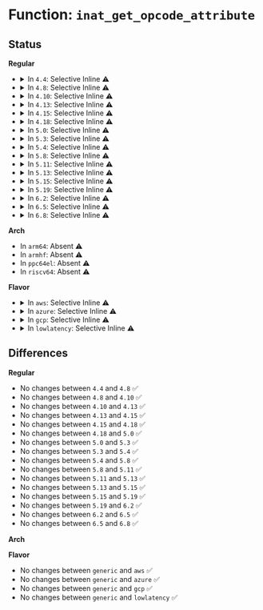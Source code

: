 # Function: <code>inat_get_opcode_attribute</code>

## Status
<b>Regular</b>
<ul>
<li>
<details>
<summary>In <code>4.4</code>: Selective Inline ⚠️</summary>

```c
insn_attr_t inat_get_opcode_attribute(insn_byte_t opcode);
```

**Collision:** Unique Global

**Inline:** Selective

**Transformation:** False

**Instances:**

```
In arch/x86/lib/inat.c (ffffffff813f6730)
Location: arch/x86/lib/inat.c:27
Inline: True
Inline callers:
  - arch/x86/lib/inat.c:inat_get_last_prefix_id
Direct callers:
  - arch/x86/kernel/kprobes/core.c:skip_prefixes
```
**Symbols:**

```
ffffffff813f6730-ffffffff813f6746: inat_get_opcode_attribute (STB_GLOBAL)
```
</details>
</li>
<li>
<details>
<summary>In <code>4.8</code>: Selective Inline ⚠️</summary>

```c
insn_attr_t inat_get_opcode_attribute(insn_byte_t opcode);
```

**Collision:** Unique Global

**Inline:** Selective

**Transformation:** False

**Instances:**

```
In arch/x86/lib/inat.c (ffffffff8143d325)
Location: arch/x86/lib/inat.c:27
Inline: True
Inline callers:
  - arch/x86/lib/inat.c:inat_get_last_prefix_id
Direct callers:
  - arch/x86/kernel/kprobes/core.c:skip_prefixes
```
**Symbols:**

```
ffffffff8143d300-ffffffff8143d316: inat_get_opcode_attribute (STB_GLOBAL)
```
</details>
</li>
<li>
<details>
<summary>In <code>4.10</code>: Selective Inline ⚠️</summary>

```c
insn_attr_t inat_get_opcode_attribute(insn_byte_t opcode);
```

**Collision:** Unique Global

**Inline:** Selective

**Transformation:** False

**Instances:**

```
In arch/x86/lib/inat.c (ffffffff8145a2a5)
Location: arch/x86/lib/inat.c:27
Inline: True
Inline callers:
  - arch/x86/lib/inat.c:inat_get_last_prefix_id
Direct callers:
  - arch/x86/kernel/kprobes/core.c:skip_prefixes
```
**Symbols:**

```
ffffffff8145a280-ffffffff8145a296: inat_get_opcode_attribute (STB_GLOBAL)
```
</details>
</li>
<li>
<details>
<summary>In <code>4.13</code>: Selective Inline ⚠️</summary>

```c
insn_attr_t inat_get_opcode_attribute(insn_byte_t opcode);
```

**Collision:** Unique Global

**Inline:** Selective

**Transformation:** False

**Instances:**

```
In arch/x86/lib/inat.c (ffffffff818fc065)
Location: arch/x86/lib/inat.c:27
Inline: True
Inline callers:
  - arch/x86/lib/inat.c:inat_get_last_prefix_id
Direct callers:
  - arch/x86/kernel/kprobes/core.c:skip_prefixes
```
**Symbols:**

```
ffffffff818fc040-ffffffff818fc056: inat_get_opcode_attribute (STB_GLOBAL)
```
</details>
</li>
<li>
<details>
<summary>In <code>4.15</code>: Selective Inline ⚠️</summary>

```c
insn_attr_t inat_get_opcode_attribute(insn_byte_t opcode);
```

**Collision:** Unique Global

**Inline:** Selective

**Transformation:** False

**Instances:**

```
In arch/x86/lib/inat.c (ffffffff81982ec5)
Location: arch/x86/lib/inat.c:27
Inline: True
Inline callers:
  - arch/x86/lib/inat.c:inat_get_last_prefix_id
Direct callers:
  - arch/x86/kernel/kprobes/core.c:skip_prefixes
  - arch/x86/kernel/uprobes.c:arch_uprobe_analyze_insn
  - arch/x86/lib/insn-eval.c:get_seg_base_limit
```
**Symbols:**

```
ffffffff81982ea0-ffffffff81982eb6: inat_get_opcode_attribute (STB_GLOBAL)
```
</details>
</li>
<li>
<details>
<summary>In <code>4.18</code>: Selective Inline ⚠️</summary>

```c
insn_attr_t inat_get_opcode_attribute(insn_byte_t opcode);
```

**Collision:** Unique Global

**Inline:** Selective

**Transformation:** False

**Instances:**

```
In arch/x86/lib/inat.c (ffffffff819df415)
Location: arch/x86/lib/inat.c:27
Inline: True
Inline callers:
  - arch/x86/lib/inat.c:inat_get_last_prefix_id
Direct callers:
  - arch/x86/kernel/kprobes/core.c:skip_prefixes
  - arch/x86/kernel/uprobes.c:arch_uprobe_analyze_insn
  - arch/x86/lib/insn-eval.c:get_seg_base_limit
```
**Symbols:**

```
ffffffff819df3f0-ffffffff819df406: inat_get_opcode_attribute (STB_GLOBAL)
```
</details>
</li>
<li>
<details>
<summary>In <code>5.0</code>: Selective Inline ⚠️</summary>

```c
insn_attr_t inat_get_opcode_attribute(insn_byte_t opcode);
```

**Collision:** Unique Global

**Inline:** Selective

**Transformation:** False

**Instances:**

```
In arch/x86/lib/inat.c (ffffffff81a1a345)
Location: arch/x86/lib/inat.c:27
Inline: True
Inline callers:
  - arch/x86/lib/inat.c:inat_get_last_prefix_id
Direct callers:
  - arch/x86/kernel/kprobes/core.c:skip_prefixes
  - arch/x86/kernel/uprobes.c:arch_uprobe_analyze_insn
  - arch/x86/lib/insn-eval.c:get_seg_base_limit
```
**Symbols:**

```
ffffffff81a1a320-ffffffff81a1a336: inat_get_opcode_attribute (STB_GLOBAL)
```
</details>
</li>
<li>
<details>
<summary>In <code>5.3</code>: Selective Inline ⚠️</summary>

```c
insn_attr_t inat_get_opcode_attribute(insn_byte_t opcode);
```

**Collision:** Unique Global

**Inline:** Selective

**Transformation:** False

**Instances:**

```
In arch/x86/lib/inat.c (ffffffff81a8a025)
Location: arch/x86/lib/inat.c:13
Inline: True
Inline callers:
  - arch/x86/lib/inat.c:inat_get_last_prefix_id
Direct callers:
  - arch/x86/kernel/kprobes/core.c:skip_prefixes
  - arch/x86/kernel/uprobes.c:arch_uprobe_analyze_insn
  - arch/x86/lib/insn-eval.c:get_seg_base_limit
```
**Symbols:**

```
ffffffff81a8a000-ffffffff81a8a016: inat_get_opcode_attribute (STB_GLOBAL)
```
</details>
</li>
<li>
<details>
<summary>In <code>5.4</code>: Selective Inline ⚠️</summary>

```c
insn_attr_t inat_get_opcode_attribute(insn_byte_t opcode);
```

**Collision:** Unique Global

**Inline:** Selective

**Transformation:** False

**Instances:**

```
In arch/x86/lib/inat.c (ffffffff81ac12e5)
Location: arch/x86/lib/inat.c:13
Inline: True
Inline callers:
  - arch/x86/lib/inat.c:inat_get_last_prefix_id
Direct callers:
  - arch/x86/kernel/kprobes/core.c:skip_prefixes
  - arch/x86/kernel/uprobes.c:arch_uprobe_analyze_insn
  - arch/x86/lib/insn-eval.c:get_seg_base_limit
```
**Symbols:**

```
ffffffff81ac12c0-ffffffff81ac12d6: inat_get_opcode_attribute (STB_GLOBAL)
```
</details>
</li>
<li>
<details>
<summary>In <code>5.8</code>: Selective Inline ⚠️</summary>

```c
insn_attr_t inat_get_opcode_attribute(insn_byte_t opcode);
```

**Collision:** Unique Global

**Inline:** Selective

**Transformation:** False

**Instances:**

```
In arch/x86/lib/inat.c (ffffffff815fd745)
Location: arch/x86/lib/inat.c:13
Inline: True
Inline callers:
  - arch/x86/lib/inat.c:inat_get_last_prefix_id
Direct callers:
  - arch/x86/kernel/kprobes/core.c:resume_execution
  - arch/x86/kernel/kprobes/core.c:arch_copy_kprobe
  - arch/x86/kernel/kprobes/core.c:arch_copy_kprobe
  - arch/x86/kernel/uprobes.c:uprobe_init_insn
  - arch/x86/lib/insn-eval.c:get_seg_base_limit
```
**Symbols:**

```
ffffffff815fd720-ffffffff815fd736: inat_get_opcode_attribute (STB_GLOBAL)
```
</details>
</li>
<li>
<details>
<summary>In <code>5.11</code>: Selective Inline ⚠️</summary>

```c
insn_attr_t inat_get_opcode_attribute(insn_byte_t opcode);
```

**Collision:** Unique Global

**Inline:** Selective

**Transformation:** False

**Instances:**

```
In arch/x86/lib/inat.c (ffffffff816224b5)
Location: arch/x86/lib/inat.c:13
Inline: True
Inline callers:
  - arch/x86/lib/inat.c:inat_get_last_prefix_id
Direct callers:
  - arch/x86/kernel/kprobes/core.c:resume_execution
  - arch/x86/kernel/kprobes/core.c:arch_copy_kprobe
  - arch/x86/kernel/kprobes/core.c:arch_copy_kprobe
  - arch/x86/kernel/uprobes.c:uprobe_init_insn
  - arch/x86/lib/insn-eval.c:get_seg_reg_override_idx
```
**Symbols:**

```
ffffffff81622490-ffffffff816224a6: inat_get_opcode_attribute (STB_GLOBAL)
```
</details>
</li>
<li>
<details>
<summary>In <code>5.13</code>: Selective Inline ⚠️</summary>

```c
insn_attr_t inat_get_opcode_attribute(insn_byte_t opcode);
```

**Collision:** Unique Global

**Inline:** Selective

**Transformation:** False

**Instances:**

```
In arch/x86/lib/inat.c (ffffffff81605d95)
Location: arch/x86/lib/inat.c:13
Inline: True
Inline callers:
  - arch/x86/lib/inat.c:inat_get_last_prefix_id
Direct callers:
  - arch/x86/kernel/uprobes.c:arch_uprobe_analyze_insn
  - arch/x86/lib/insn-eval.c:get_seg_base_limit
```
**Symbols:**

```
ffffffff81605d70-ffffffff81605d86: inat_get_opcode_attribute (STB_GLOBAL)
```
</details>
</li>
<li>
<details>
<summary>In <code>5.15</code>: Selective Inline ⚠️</summary>

```c
insn_attr_t inat_get_opcode_attribute(insn_byte_t opcode);
```

**Collision:** Unique Global

**Inline:** Selective

**Transformation:** False

**Instances:**

```
In arch/x86/lib/inat.c (ffffffff81674685)
Location: arch/x86/lib/inat.c:13
Inline: True
Inline callers:
  - arch/x86/lib/inat.c:inat_get_last_prefix_id
Direct callers:
  - arch/x86/kernel/uprobes.c:arch_uprobe_analyze_insn
  - arch/x86/lib/insn-eval.c:get_seg_base_limit
```
**Symbols:**

```
ffffffff81674660-ffffffff81674676: inat_get_opcode_attribute (STB_GLOBAL)
```
</details>
</li>
<li>
<details>
<summary>In <code>5.19</code>: Selective Inline ⚠️</summary>

```c
insn_attr_t inat_get_opcode_attribute(insn_byte_t opcode);
```

**Collision:** Unique Global

**Inline:** Selective

**Transformation:** False

**Instances:**

```
In arch/x86/lib/inat.c (ffffffff8178ee45)
Location: arch/x86/lib/inat.c:13
Inline: True
Inline callers:
  - arch/x86/lib/inat.c:inat_get_last_prefix_id
Direct callers:
  - arch/x86/kernel/kprobes/core.c:can_boost
  - arch/x86/kernel/uprobes.c:arch_uprobe_analyze_insn
  - arch/x86/lib/insn-eval.c:get_seg_base_limit
  - arch/x86/lib/insn.c:insn_get_opcode
  - arch/x86/lib/insn.c:insn_get_prefixes
  - arch/x86/lib/insn.c:insn_get_prefixes
  - arch/x86/lib/insn.c:insn_get_prefixes
  - arch/x86/lib/insn.c:insn_get_prefixes
```
**Symbols:**

```
ffffffff8178ee20-ffffffff8178ee3e: inat_get_opcode_attribute (STB_GLOBAL)
```
</details>
</li>
<li>
<details>
<summary>In <code>6.2</code>: Selective Inline ⚠️</summary>

```c
insn_attr_t inat_get_opcode_attribute(insn_byte_t opcode);
```

**Collision:** Unique Global

**Inline:** Selective

**Transformation:** False

**Instances:**

```
In arch/x86/lib/inat.c (ffffffff8204c8f5)
Location: arch/x86/lib/inat.c:13
Inline: True
Inline callers:
  - arch/x86/lib/inat.c:inat_get_last_prefix_id
Direct callers:
  - arch/x86/kernel/kprobes/core.c:can_boost
  - arch/x86/kernel/uprobes.c:uprobe_init_insn
  - arch/x86/lib/insn-eval.c:get_seg_base_limit
  - arch/x86/lib/insn.c:insn_get_opcode
  - arch/x86/lib/insn.c:insn_get_prefixes
  - arch/x86/lib/insn.c:insn_get_prefixes
  - arch/x86/lib/insn.c:insn_get_prefixes
  - arch/x86/lib/insn.c:insn_get_prefixes
```
**Symbols:**

```
ffffffff8204c8c0-ffffffff8204c8de: inat_get_opcode_attribute (STB_GLOBAL)
```
</details>
</li>
<li>
<details>
<summary>In <code>6.5</code>: Selective Inline ⚠️</summary>

```c
insn_attr_t inat_get_opcode_attribute(insn_byte_t opcode);
```

**Collision:** Unique Global

**Inline:** Selective

**Transformation:** False

**Instances:**

```
In arch/x86/lib/inat.c (ffffffff820cb1c5)
Location: arch/x86/lib/inat.c:13
Inline: True
Inline callers:
  - arch/x86/lib/inat.c:inat_get_last_prefix_id
Direct callers:
  - arch/x86/kernel/kprobes/core.c:can_boost
  - arch/x86/kernel/uprobes.c:uprobe_init_insn
  - arch/x86/lib/insn-eval.c:get_seg_base_limit
  - arch/x86/lib/insn.c:insn_get_opcode
  - arch/x86/lib/insn.c:insn_get_prefixes
  - arch/x86/lib/insn.c:insn_get_prefixes
  - arch/x86/lib/insn.c:insn_get_prefixes
  - arch/x86/lib/insn.c:insn_get_prefixes
```
**Symbols:**

```
ffffffff820cb190-ffffffff820cb1ae: inat_get_opcode_attribute (STB_GLOBAL)
```
</details>
</li>
<li>
<details>
<summary>In <code>6.8</code>: Selective Inline ⚠️</summary>

```c
insn_attr_t inat_get_opcode_attribute(insn_byte_t opcode);
```

**Collision:** Unique Global

**Inline:** Selective

**Transformation:** False

**Instances:**

```
In arch/x86/lib/inat.c (ffffffff821a59f5)
Location: arch/x86/lib/inat.c:13
Inline: True
Inline callers:
  - arch/x86/lib/inat.c:inat_get_last_prefix_id
Direct callers:
  - arch/x86/kernel/kprobes/core.c:can_boost
  - arch/x86/kernel/uprobes.c:uprobe_init_insn
  - arch/x86/lib/insn-eval.c:get_seg_base_limit
  - arch/x86/lib/insn.c:insn_get_opcode
  - arch/x86/lib/insn.c:insn_get_prefixes
  - arch/x86/lib/insn.c:insn_get_prefixes
  - arch/x86/lib/insn.c:insn_get_prefixes
  - arch/x86/lib/insn.c:insn_get_prefixes
```
**Symbols:**

```
ffffffff821a59c0-ffffffff821a59de: inat_get_opcode_attribute (STB_GLOBAL)
```
</details>
</li>
</ul>
<b>Arch</b>
<ul>
<li>
In <code>arm64</code>: Absent ⚠️
</li>
<li>
In <code>armhf</code>: Absent ⚠️
</li>
<li>
In <code>ppc64el</code>: Absent ⚠️
</li>
<li>
In <code>riscv64</code>: Absent ⚠️
</li>
</ul>
<b>Flavor</b>
<ul>
<li>
<details>
<summary>In <code>aws</code>: Selective Inline ⚠️</summary>

```c
insn_attr_t inat_get_opcode_attribute(insn_byte_t opcode);
```

**Collision:** Unique Global

**Inline:** Selective

**Transformation:** False

**Instances:**

```
In arch/x86/lib/inat.c (ffffffff81a60135)
Location: arch/x86/lib/inat.c:13
Inline: True
Inline callers:
  - arch/x86/lib/inat.c:inat_get_last_prefix_id
Direct callers:
  - arch/x86/kernel/kprobes/core.c:skip_prefixes
  - arch/x86/kernel/uprobes.c:arch_uprobe_analyze_insn
  - arch/x86/lib/insn-eval.c:get_seg_base_limit
```
**Symbols:**

```
ffffffff81a60110-ffffffff81a60126: inat_get_opcode_attribute (STB_GLOBAL)
```
</details>
</li>
<li>
<details>
<summary>In <code>azure</code>: Selective Inline ⚠️</summary>

```c
insn_attr_t inat_get_opcode_attribute(insn_byte_t opcode);
```

**Collision:** Unique Global

**Inline:** Selective

**Transformation:** False

**Instances:**

```
In arch/x86/lib/inat.c (ffffffff81a1d205)
Location: arch/x86/lib/inat.c:13
Inline: True
Inline callers:
  - arch/x86/lib/inat.c:inat_get_last_prefix_id
Direct callers:
  - arch/x86/kernel/kprobes/core.c:skip_prefixes
  - arch/x86/kernel/uprobes.c:arch_uprobe_analyze_insn
  - arch/x86/lib/insn-eval.c:get_seg_base_limit
```
**Symbols:**

```
ffffffff81a1d1e0-ffffffff81a1d1f6: inat_get_opcode_attribute (STB_GLOBAL)
```
</details>
</li>
<li>
<details>
<summary>In <code>gcp</code>: Selective Inline ⚠️</summary>

```c
insn_attr_t inat_get_opcode_attribute(insn_byte_t opcode);
```

**Collision:** Unique Global

**Inline:** Selective

**Transformation:** False

**Instances:**

```
In arch/x86/lib/inat.c (ffffffff81acc525)
Location: arch/x86/lib/inat.c:13
Inline: True
Inline callers:
  - arch/x86/lib/inat.c:inat_get_last_prefix_id
Direct callers:
  - arch/x86/kernel/kprobes/core.c:skip_prefixes
  - arch/x86/kernel/uprobes.c:arch_uprobe_analyze_insn
  - arch/x86/lib/insn-eval.c:get_seg_base_limit
```
**Symbols:**

```
ffffffff81acc500-ffffffff81acc516: inat_get_opcode_attribute (STB_GLOBAL)
```
</details>
</li>
<li>
<details>
<summary>In <code>lowlatency</code>: Selective Inline ⚠️</summary>

```c
insn_attr_t inat_get_opcode_attribute(insn_byte_t opcode);
```

**Collision:** Unique Global

**Inline:** Selective

**Transformation:** False

**Instances:**

```
In arch/x86/lib/inat.c (ffffffff81ad8a35)
Location: arch/x86/lib/inat.c:13
Inline: True
Inline callers:
  - arch/x86/lib/inat.c:inat_get_last_prefix_id
Direct callers:
  - arch/x86/kernel/kprobes/core.c:skip_prefixes
  - arch/x86/kernel/uprobes.c:arch_uprobe_analyze_insn
  - arch/x86/lib/insn-eval.c:get_seg_base_limit
```
**Symbols:**

```
ffffffff81ad8a10-ffffffff81ad8a26: inat_get_opcode_attribute (STB_GLOBAL)
```
</details>
</li>
</ul>

## Differences
<b>Regular</b>
<ul>
<li>
No changes between <code>4.4</code> and <code>4.8</code> ✅
</li>
<li>
No changes between <code>4.8</code> and <code>4.10</code> ✅
</li>
<li>
No changes between <code>4.10</code> and <code>4.13</code> ✅
</li>
<li>
No changes between <code>4.13</code> and <code>4.15</code> ✅
</li>
<li>
No changes between <code>4.15</code> and <code>4.18</code> ✅
</li>
<li>
No changes between <code>4.18</code> and <code>5.0</code> ✅
</li>
<li>
No changes between <code>5.0</code> and <code>5.3</code> ✅
</li>
<li>
No changes between <code>5.3</code> and <code>5.4</code> ✅
</li>
<li>
No changes between <code>5.4</code> and <code>5.8</code> ✅
</li>
<li>
No changes between <code>5.8</code> and <code>5.11</code> ✅
</li>
<li>
No changes between <code>5.11</code> and <code>5.13</code> ✅
</li>
<li>
No changes between <code>5.13</code> and <code>5.15</code> ✅
</li>
<li>
No changes between <code>5.15</code> and <code>5.19</code> ✅
</li>
<li>
No changes between <code>5.19</code> and <code>6.2</code> ✅
</li>
<li>
No changes between <code>6.2</code> and <code>6.5</code> ✅
</li>
<li>
No changes between <code>6.5</code> and <code>6.8</code> ✅
</li>
</ul>
<b>Arch</b>
<ul>
</ul>
<b>Flavor</b>
<ul>
<li>
No changes between <code>generic</code> and <code>aws</code> ✅
</li>
<li>
No changes between <code>generic</code> and <code>azure</code> ✅
</li>
<li>
No changes between <code>generic</code> and <code>gcp</code> ✅
</li>
<li>
No changes between <code>generic</code> and <code>lowlatency</code> ✅
</li>
</ul>
